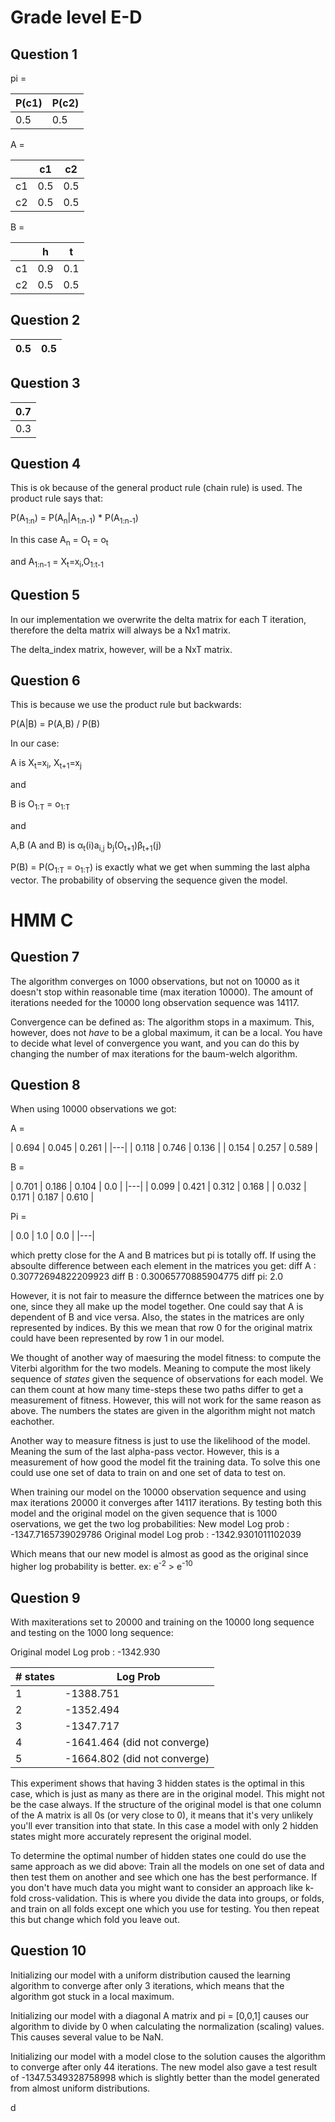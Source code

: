 # Grade level E-D

## Question 1

pi =

| P(c1) | P(c2) |
|-------|-------|
| 0.5   | 0.5   |

A =

|      | c1  | c2  |
|------|-----|-----|
| c1   | 0.5 | 0.5 |
| c2   | 0.5 | 0.5 |

B =

|    | h   | t   |
|----|-----|-----|
| c1 | 0.9 | 0.1 |
| c2 | 0.5 | 0.5 |

## Question 2
| 0.5 | 0.5 |
|-----|-----|


## Question 3
| 0.7 |
|-----|
| 0.3 |

## Question 4
This is ok because of the general product rule (chain rule) is used.
The product rule says that:


P(A<sub>1:n</sub>) = P(A<sub>n</sub>|A<sub>1:n-1</sub>) * P(A<sub>1:n-1</sub>)

In this case A<sub>n</sub> = O<sub>t</sub> = o<sub>t</sub>

and A<sub>1:n-1</sub> = X<sub>t</sub>=x<sub>i</sub>,O<sub>1:t-1</sub>

## Question 5

In our implementation we overwrite the delta matrix for each T iteration, therefore the delta matrix will always be a Nx1 matrix.

The delta_index matrix, however, will be a NxT matrix.

## Question 6

This is because we use the product rule but backwards:

P(A|B) = P(A,B) / P(B)

In our case:

A is X<sub>t</sub>=x<sub>i</sub>, X<sub>t+1</sub>=x<sub>j</sub>

and

B is O<sub>1:T</sub> = o<sub>1:T</sub>

and

A,B (A and B) is
α<sub>t</sub>(i)a<sub>i,j</sub> b<sub>j</sub>(O<sub>t+1</sub>)β<sub>t+1</sub>(j)

P(B) = P(O<sub>1:T</sub> = o<sub>1:T</sub>) is exactly what we get when summing the last alpha vector.
The probability of observing the sequence given the model.


# HMM C
## Question 7
The algorithm converges on 1000 observations, but not on 10000 as it doesn't stop within reasonable time (max iteration 10000). The amount of iterations needed for the 10000 long observation sequence was 14117.

Convergence can be defined as: The algorithm stops in a maximum. This, however, does not *have* to be a global maximum, it can be a local. You have to decide what level of convergence you want, and you can do this by changing the number of max iterations for the baum-welch algorithm.

## Question 8

When using 10000 observations we got:

A =

| 0.694 | 0.045 | 0.261 |
|---|
| 0.118 | 0.746 | 0.136 |
| 0.154 | 0.257 | 0.589 |

B =

| 0.701 | 0.186 | 0.104 | 0.0 |
|---|
| 0.099 | 0.421 | 0.312 | 0.168 |
| 0.032 | 0.171 | 0.187 | 0.610 |

Pi =

| 0.0 | 1.0 | 0.0 |
|---|

which pretty close for the A and B matrices but pi is totally off.
If using the absoulte difference between each element in the matrices you get:
diff A : 0.30772694822209923
diff B : 0.30065770885904775
diff pi: 2.0

However, it is not fair to measure the differnce between the matrices one by one, since they all make up the model together. One could say that A is dependent of B and vice versa. Also, the states in the matrices are only represented by indices. By this we mean that row 0 for the original matrix could have been represented by row 1 in our model.

We thought of another way of maesuring the model fitness: to compute the Viterbi algorithm for the two models.
Meaning to compute the most likely sequence of *states* given the sequence of observations for each model. We can them count at how many time-steps these two paths differ to get a measurement of fitness.
However, this will not work for the same reason as above. The numbers the states are given in the algorithm might not match eachother.   

Another way to measure fitness is just to use the likelihood of the model. Meaning the sum of the last alpha-pass vector. However, this is a measurement of how good the model fit the training data. To solve this one could use one set of data to train on and one set of data to test on.

When training our model on the 10000 observation sequence and using max iterations 20000 it converges after 14117 iterations. By testing both this model and the original model on the given sequence that is 1000 oservations, we get the two log probabilities:
New model Log prob : -1347.7165739029786
Original model Log prob : -1342.9301011102039

Which means that our new model is almost as good as the original since higher log probability is better.
ex: e<sup>-2</sup> > e<sup>-10</sup>
## Question 9
With maxiterations set to 20000 and training on the 10000 long sequence and testing on the 1000 long sequence:

Original model Log prob : -1342.930

| # states | Log Prob |
|-----|-----|
| 1 | -1388.751 |
| 2 | -1352.494 |
| 3 | -1347.717 |
| 4 | -1641.464 (did not converge) |
| 5 | -1664.802 (did not converge) |


This experiment shows that having 3 hidden states is the optimal in this case, which is just as
many as there are in the original model. This might not be the case always. If the structure
of the original model is that one column of the A matrix is all 0s (or very close to 0), it means
that it's very unlikely you'll ever transition into that state. In this case a model with only
2 hidden states might more accurately represent the original model.

To determine the optimal number of hidden states one could do use the same approach as we did above:
Train all the models on one set of data and then test them on another and see which one
has the best performance.
If you don't have much data you might want to consider an approach like k-fold cross-validation.
This is where you divide the data into groups, or folds, and train on all folds except one which you use for testing. You then repeat this but change which fold you leave out.

## Question 10

Initializing our model with a uniform distribution caused the learning algorithm to converge after only 3 iterations, which means that the algorithm got stuck in a local maximum.

Initializing our model with a diagonal A matrix and pi = [0,0,1] causes our algorithm to divide by 0 when calculating the normalization (scaling) values. This causes several value to be NaN.

Initializing our model with a model close to the solution causes the algorithm to converge after only 44 iterations.
The new model also gave a test result of -1347.5349328758998 which is slightly better than the model generated from almost uniform distributions.


















d
